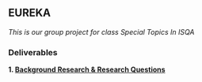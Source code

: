 ## EUREKA
_This is our group project for class Special Topics In ISQA_

### Deliverables
**1. [Background Research & Research Questions](https://github.com/eeiler/EUREKA/blob/master/BackgroundResearch%26RQs/BR%26RQ_BackgroundResearch%26RQs.md)**
